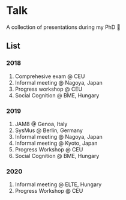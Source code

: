 # Talk 
A collection of presentations during my PhD 🙈

## List
### 2018
1. Comprehesive exam @ CEU
2. Informal meeting @ Nagoya, Japan
3. Progress workshop @ CEU
4. Social Cognition @ BME, Hungary

### 2019
1. JAM8 @ Genoa, Italy
2. SysMus @ Berlin, Germany
3. Informal meeting @ Nagoya, Japan
4. Informal meeting @ Kyoto, Japan
5. Progress Workshop @ CEU
6. Social Cognition @ BME, Hungary

### 2020
1. Informal meeting @ ELTE, Hungary
2. Progress Workshop @ CEU
